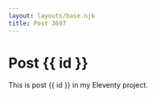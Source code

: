 ```yaml
---
layout: layouts/base.njk
title: Post 3697
---
```


# Post {{ id }}

This is post {{ id }} in my Eleventy project.
